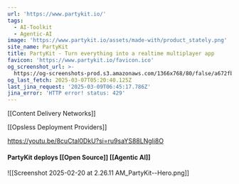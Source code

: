 ```yaml
---
url: 'https://www.partykit.io/'
tags:
  - AI-Toolkit
  - Agentic-AI
image: 'https://www.partykit.io/assets/made-with/product_stately.png'
site_name: PartyKit
title: PartyKit - Turn everything into a realtime multiplayer app
favicon: 'https://www.partykit.io/favicon.ico'
og_screenshot_url: >-
  https://og-screenshots-prod.s3.amazonaws.com/1366x768/80/false/a672fb1a82f16cd1e757e2c893add1a8940f494b23039fa843ac6b91bd234a32.jpeg
og_last_fetch: 2025-03-07T05:20:40.125Z
last_jina_request: '2025-03-09T06:45:17.786Z'
jina_error: 'HTTP error! status: 429'
---
```

[[Content Delivery Networks]]

[[Opsless Deployment Providers]]

https://youtu.be/8cuCtal0DkU?si=ru9saYS88LNgli8O

#### PartyKit deploys [[Open Source]] [[Agentic AI]]
![[Screenshot 2025-02-20 at 2.26.11 AM_PartyKit--Hero.png]]
